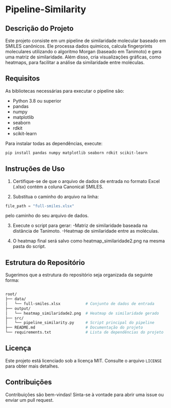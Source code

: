 # Pipeline-Similarity

## Descrição do Projeto
Este projeto consiste em um pipeline de similaridade molecular baseado em SMILES canônicos. Ele processa dados químicos, calcula fingerprints moleculares utilizando o algoritmo Morgan (baseado em Tanimoto) e gera uma matriz de similaridade. Além disso, cria visualizações gráficas, como heatmaps, para facilitar a análise da similaridade entre moléculas.

## Requisitos
As bibliotecas necessárias para executar o pipeline são:

- Python 3.8 ou superior
- pandas
- numpy
- matplotlib
- seaborn
- rdkit
- scikit-learn

Para instalar todas as dependências, execute:
```bash
pip install pandas numpy matplotlib seaborn rdkit scikit-learn
```

## Instruções de Uso

1. Certifique-se de que o arquivo de dados de entrada no formato Excel (.xlsx) contém a coluna Canonical SMILES.
   
2. Substitua o caminho do arquivo na linha:

```python
file_path = "full-smiles.xlsx"
```
pelo caminho do seu arquivo de dados.

3. Execute o script para gerar:
-Matriz de similaridade baseada na distância de Tanimoto.
-Heatmap de similaridade entre as moléculas.

4. O heatmap final será salvo como heatmap_similaridade2.png na mesma pasta do script.

## Estrutura do Repositório
Sugerimos que a estrutura do repositório seja organizada da seguinte forma:

```bash

root/
├── data/
│   └── full-smiles.xlsx           # Conjunto de dados de entrada
├── output/
│   └── heatmap_similaridade2.png  # Heatmap de similaridade gerado
├── src/
│   └── pipeline_similarity.py     # Script principal do pipeline
├── README.md                      # Documentação do projeto
└── requirements.txt               # Lista de dependências do projeto
```

## Licença
Este projeto está licenciado sob a licença MIT. Consulte o arquivo `LICENSE` para obter mais detalhes.

## Contribuições
Contribuições são bem-vindas! Sinta-se à vontade para abrir uma issue ou enviar um pull request.
